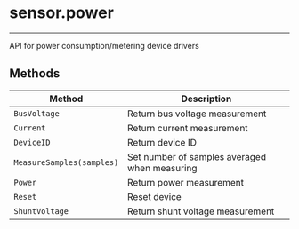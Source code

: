 # sensor.power
--------------

API for power consumption/metering device drivers

## Methods

| Method                                        | Description                                   |
| ----------------------------------------------|---------------------------------------------- |
|`BusVoltage`                                   | Return bus voltage measurement                |
|`Current`                                      | Return current measurement                    |
|`DeviceID`                                     | Return device ID                              |
|`MeasureSamples(samples)`                      | Set number of samples averaged when measuring |
|`Power`                                        | Return power measurement                      |
|`Reset`                                        | Reset device                                  |
|`ShuntVoltage`                                 | Return shunt voltage measurement              |

